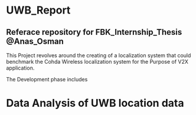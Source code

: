 # UWB_Report

## Referace repository for FBK_Internship_Thesis @Anas_Osman

This Project revolves around the creating of a localization system that could
benchmark the Cohda Wireless localization system for the Purpose of V2X application.

The Development phase includes
# Data Analysis of UWB location data
